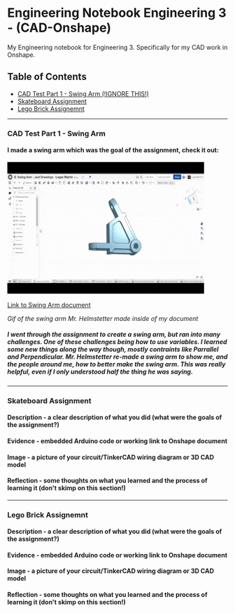 # Engineering Notebook Engineering 3 - (CAD-Onshape)
My Engineering notebook for Engineering 3. Specifically for my CAD work in Onshape.

 <!-- Make sure to use all lowercase in the blue part and don't use: #, . -->

## Table of Contents
* [CAD Test Part 1 - Swing Arm (!IGNORE THIS!)](#cad-test-part-1---swing-arm)
* [Skateboard Assignment](#skateboard-assignment)
* [Lego Brick Assignemnt](#lego-brick-assignemnt)
---
### CAD Test Part 1 - Swing Arm

#### I made a swing arm which was the goal of the assignment, check it out:  <!-- Description -->

<img src="https://github.com/Logan-Martin/Engineering-Notebook-Eng3-CAD-Onshape/blob/main/ezgif.com-gif-maker%20(1).gif" width="450" height="300"> <!-- Image/Gif of swing arm -->

[Link to Swing Arm document](https://cvilleschools.onshape.com/documents/b5b79ab498b45f4fe471e702/w/507681a1060cbef3a9ea89b7/e/74129f16e61cde58a93b0ea5) <!-- Evidence -->

*Gif of the swing arm Mr. Helmstetter made inside of my document*

##### I went through the assignment to create a swing arm, but ran into many challenges. One of these challenges being how to use variables. I learned some new things along the way though, mostly contraints like Parrallel and Perpendicular. Mr. Helmstetter re-made a swing arm to show me, and the people around me, how to better make the swing arm. This was really helpful, even if I only understood half the thing he was saying. <!-- Reflection -->
---
### Skateboard Assignment

#### Description - a clear description of what you did (what were the goals of the assignment?)
#### Evidence - embedded Arduino code or working link to Onshape document
#### Image - a picture of your circuit/TinkerCAD wiring diagram or 3D CAD model
#### Reflection - some thoughts on what you learned and the process of learning it (don't skimp on this section!)
---
### Lego Brick Assignemnt

#### Description - a clear description of what you did (what were the goals of the assignment?)
#### Evidence - embedded Arduino code or working link to Onshape document
#### Image - a picture of your circuit/TinkerCAD wiring diagram or 3D CAD model
#### Reflection - some thoughts on what you learned and the process of learning it (don't skimp on this section!)


